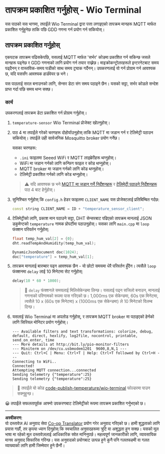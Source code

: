 <!--
CO_OP_TRANSLATOR_METADATA:
{
  "original_hash": "df28cd649cd892bcce034e064913b2f3",
  "translation_date": "2025-08-27T11:07:41+00:00",
  "source_file": "2-farm/lessons/1-predict-plant-growth/wio-terminal-temp-publish.md",
  "language_code": "ne"
}
-->
# तापक्रम प्रकाशित गर्नुहोस् - Wio Terminal

यस पाठको यस भागमा, तपाईंले Wio Terminal द्वारा पत्ता लगाइएको तापक्रम मानहरू MQTT मार्फत प्रकाशित गर्नुहुनेछ ताकि पछि GDD गणना गर्न प्रयोग गर्न सकियोस्।

## तापक्रम प्रकाशित गर्नुहोस्

एकपटक तापक्रम पढिसकेपछि, यसलाई MQTT मार्फत 'सर्भर' कोडमा प्रकाशित गर्न सकिन्छ जसले मानहरू पढ्नेछ र GDD गणनाको लागि प्रयोग गर्न तयार राख्नेछ। माइक्रोकन्ट्रोलरहरूले इन्टरनेटबाट समय पढ्दैनन् र वास्तविक-समय घडीको साथ समय ट्र्याक गर्दैनन्। उपकरणलाई यो गर्न प्रोग्राम गर्न आवश्यक छ, यदि यससँग आवश्यक हार्डवेयर छ भने।

यस पाठलाई सरल बनाउनको लागि, सेन्सर डेटा संग समय पठाइने छैन। यसको सट्टा, सर्भर कोडले सन्देश प्राप्त गर्दा पछि समय थप्न सक्छ।

### कार्य

उपकरणलाई तापक्रम डेटा प्रकाशित गर्न प्रोग्राम गर्नुहोस्।

1. `temperature-sensor` Wio Terminal प्रोजेक्ट खोल्नुहोस्।

1. पाठ 4 मा तपाईंले गरेको चरणहरू दोहोर्याउनुहोस् ताकि MQTT मा जडान गर्न र टेलिमेट्री पठाउन सकियोस्। तपाईंले उही सार्वजनिक Mosquitto broker प्रयोग गर्नेछ।

    यसका चरणहरू:

    - `.ini` फाइलमा Seeed WiFi र MQTT लाइब्रेरीहरू थप्नुहोस्।
    - WiFi मा जडान गर्नको लागि कन्फिग फाइल र कोड थप्नुहोस्।
    - MQTT broker मा जडान गर्नको लागि कोड थप्नुहोस्।
    - टेलिमेट्री प्रकाशित गर्नको लागि कोड थप्नुहोस्।

    > ⚠️ यदि आवश्यक छ भने [MQTT मा जडान गर्ने निर्देशनहरू](../../../1-getting-started/lessons/4-connect-internet/wio-terminal-mqtt.md) र [टेलिमेट्री पठाउने निर्देशनहरू](../../../1-getting-started/lessons/4-connect-internet/wio-terminal-telemetry.md) पाठ 4 बाट हेर्नुहोस्।

1. सुनिश्चित गर्नुहोस् कि `config.h` हेडर फाइलमा `CLIENT_NAME` यस प्रोजेक्टलाई प्रतिबिम्बित गर्दछ:

    ```cpp
    const string CLIENT_NAME = ID + "temperature_sensor_client";
    ```

1. टेलिमेट्रीको लागि, प्रकाश मान पठाउने सट्टा, DHT सेन्सरबाट पढिएको तापक्रम मानलाई JSON डकुमेन्टको `temperature` नामक प्रोपर्टीमा पठाउनुहोस्। यसका लागि `main.cpp` मा `loop` फंक्शन परिवर्तन गर्नुहोस्:

    ```cpp
    float temp_hum_val[2] = {0};
    dht.readTempAndHumidity(temp_hum_val);

    DynamicJsonDocument doc(1024);
    doc["temperature"] = temp_hum_val[1];
    ```

1. तापक्रम मानलाई बारम्बार पढ्न आवश्यक छैन - यो छोटो समयमा धेरै परिवर्तन हुँदैन। त्यसैले `loop` फंक्शनमा `delay` लाई 10 मिनेटमा सेट गर्नुहोस्:

    ```cpp
    delay(10 * 60 * 1000);
    ```

    > 💁 `delay` फंक्शनले समयलाई मिलिसेकेन्डमा लिन्छ। यसलाई पढ्न सजिलो बनाउन, मानलाई गणनाको परिणामको रूपमा पास गरिएको छ। 1,000ms एक सेकेन्डमा, 60s एक मिनेटमा, त्यसैले 10 x (60s एक मिनेटमा) x (1000ms एक सेकेन्डमा) ले 10 मिनेटको विलम्ब दिन्छ।

1. यसलाई Wio Terminal मा अपलोड गर्नुहोस्, र तापक्रम MQTT broker मा पठाइएको हेर्नको लागि सिरियल मोनिटर प्रयोग गर्नुहोस्।

    ```output
    --- Available filters and text transformations: colorize, debug, default, direct, hexlify, log2file, nocontrol, printable, send_on_enter, time
    --- More details at http://bit.ly/pio-monitor-filters
    --- Miniterm on /dev/cu.usbmodem1201  9600,8,N,1 ---
    --- Quit: Ctrl+C | Menu: Ctrl+T | Help: Ctrl+T followed by Ctrl+H ---
    Connecting to WiFi..
    Connected!
    Attempting MQTT connection...connected
    Sending telemetry {"temperature":25}
    Sending telemetry {"temperature":25}
    ```

> 💁 तपाईंले यो कोड [code-publish-temperature/wio-terminal](../../../../../2-farm/lessons/1-predict-plant-growth/code-publish-temperature/wio-terminal) फोल्डरमा पाउन सक्नुहुन्छ।

😀 तपाईंले सफलतापूर्वक आफ्नो उपकरणबाट टेलिमेट्रीको रूपमा तापक्रम प्रकाशित गर्नुभएको छ।

---

**अस्वीकरण**:  
यो दस्तावेज़ AI अनुवाद सेवा [Co-op Translator](https://github.com/Azure/co-op-translator) प्रयोग गरेर अनुवाद गरिएको छ। हामी शुद्धताको लागि प्रयास गर्छौं, तर कृपया ध्यान दिनुहोस् कि स्वचालित अनुवादहरूमा त्रुटि वा अशुद्धता हुन सक्छ। यसको मूल भाषा मा रहेको मूल दस्तावेज़लाई आधिकारिक स्रोत मानिनुपर्छ। महत्वपूर्ण जानकारीको लागि, व्यावसायिक मानव अनुवाद सिफारिस गरिन्छ। यस अनुवादको प्रयोगबाट उत्पन्न हुने कुनै पनि गलतफहमी वा गलत व्याख्याको लागि हामी जिम्मेवार हुने छैनौं।